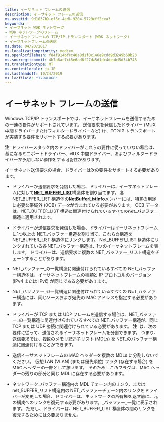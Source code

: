 ```yaml
---
title: イーサネット フレームの送信
description: イーサネット フレームの送信
ms.assetid: 9d1037b9-ef5c-4ed8-9204-5729eff2cea3
keywords:
- イーサネット WDK ネットワーク
- WDK ネットワークのフレーム
- イーサネットフレームの TCP/IP トランスポート (WDK ネットワーク)
- イーサネットフレームの送信
ms.date: 04/20/2017
ms.localizationpriority: medium
ms.openlocfilehash: f84f914bf0c40a8d1f0c146e9cdd9d3249b69b23
ms.sourcegitcommit: 4b7a6ac7c68e6ad6f27da5d1dc4deabd5d34b748
ms.translationtype: MT
ms.contentlocale: ja-JP
ms.lasthandoff: 10/24/2019
ms.locfileid: "72841966"
---
```

# <a name="sending-ethernet-frames"></a>イーサネット フレームの送信





Windows TCP/IP トランスポートでは、イーサネットフレームを送信するための一連の要件がサポートされています。 送信要求を発信したドライバー (MUX 中間ドライバーまたはフィルタードライバーなど) は、TCP/IP トランスポートが実装する要件をサポートする必要があります。

**注**  ドライバースタック内のドライバーがこれらの要件に従っていない場合は、基になるミニポートドライバー、MUX 中間ドライバー、およびフィルタードライバーが予期しない動作をする可能性があります。

 

イーサネット送信要求の場合、ドライバーは次の要件をサポートする必要があります。

-   ドライバーが送信要求を発信した場合、ドライバーは、イーサネットフレームに対して[**NET\_BUFFER\_LIST**](https://docs.microsoft.com/windows-hardware/drivers/ddi/ndis/ns-ndis-_net_buffer_list)構造体を割り当てます。 各 NET\_BUFFER\_LIST 構造体の**NetBufferListInfo**メンバーには、特定の用途に必要な帯域外 (OOB) データが含まれている必要があります。 OOB データは、NET\_BUFFER\_LIST 構造に関連付けられているすべての[**net\_バッファー**](https://docs.microsoft.com/windows-hardware/drivers/ddi/ndis/ns-ndis-_net_buffer)構造に適用されます。

-   ドライバーが送信要求を発信した場合、ドライバーはイーサネットフレームに1つ以上の NET\_バッファー構造を割り当て、これらの構造を NET\_BUFFER\_LIST 構造体にリンクします。 Net\_BUFFER\_LIST 構造体にリンクされている各 NET\_バッファー構造は、1つのイーサネットフレームを表します。 ドライバーは、送信要求に複数の NET\_バッファー\_リスト構造をチェーンすることがあります。 

-   NET\_バッファー\_の一覧構造に関連付けられているすべての NET\_バッファー構造体は、イーサネットフレームの種類と IP プロトコルのバージョン (IPv4 または IPv6) が同じである必要があります。

-   NET\_バッファー\_の一覧構造に関連付けられているすべての NET\_バッファー構造には、同じソースおよび宛先の MAC アドレスを指定する必要があります。

-   ドライバーが TCP または UDP フレームを送信する場合は、NET\_バッファー\_の一覧構造に関連付けられているすべての NET\_バッファー構造が、同じ TCP または UDP 接続に関連付けられている必要があります。
    **注**  は、次の要件に従って、送信されるイーサネットフレームを分割できます。 つまり、送信要求では、複数のメモリ記述子リスト (MDLs) を NET\_のバッファー構造に関連付けることができます。

     

-   送信イーサネットフレームの MAC ヘッダーを複数の MDLs に分割しないでください。 仮想 LAN (VLAN) (または優先順位) フラグ (存在する場合) を MAC ヘッダーの一部として扱います。 そのため、このフラグは、MAC ヘッダーの残りの部分と同じ MDL に存在する必要があります。

-   ネットワーク\_バッファー構造内の MDL チェーン内のリンク、または net\_BUFFER\_リスト構造内の NET\_バッファーチェーン内のリンクをドライバーが変更した場合、ドライバーは、ネットワークの所有権を返す前に、元の構成へのリンクを復元する必要があります。\_バッファー\_一覧に表示されます。 ただし、ドライバーは、NET\_BUFFER\_LIST 構造体の間のリンクを復元するためには必要ありません。

 

 





